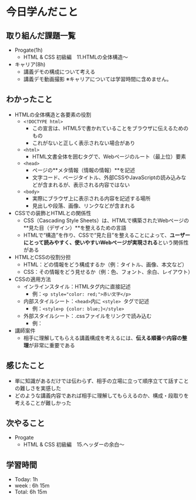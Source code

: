 # 今日学んだこと

## 取り組んだ課題一覧
- Progate(1h) 
    - HTML & CSS 初級編　11.HTMLの全体構造～
- キャリア(8h)
    - 講義デモの構成について考える
    - 講義デモ動画撮影
※キャリアについては学習時間に含めません。

## わかったこと
- HTMLの全体構造と各要素の役割
    -  `<!DOCTYPE html> `
        - この宣言は、HTML5で書かれていることをブラウザに伝えるためのもの
        - これがないと正しく表示されない場合があり
    - `<html>`
        - HTML文書全体を囲むタグで、Webページのルート（最上位）要素
    - `<head>`
        - ページの**メタ情報（情報の情報）**を記述
        - 文字コード、ページタイトル、外部CSSやJavaScriptの読み込みなどが含まれるが、表示される内容ではない
    - `<body>`
        - 実際にブラウザ上に表示される内容を記述する場所
        - 見出しや段落、画像、リンクなどが含まれる
-  CSSでの装飾とHTMLとの関係性
    - CSS（Cascading Style Sheets）は、HTMLで構築されたWebページの**見た目（デザイン）**を整えるための言語
    - HTMLで“構造”を作り、CSSで“見た目”を整えることによって、**ユーザーにとって読みやすく、使いやすいWebページが実現される**という関係性がある
-  HTMLとCSSの役割分担
    - HTML：どの情報をどう構成するか（例：タイトル、画像、本文など）
    - CSS：その情報をどう見せるか（例：色、フォント、余白、レイアウト）
-  CSSの適用方法
    - インラインスタイル：HTMLタグ内に直接記述
         - 例：`<p style="color: red;">赤い文字</p>`
    - 内部スタイルシート：`<head>`内に `<style> `タグで記述
         - 例：`<style>p {color: blue;}</style>`
    - 外部スタイルシート：.cssファイルをリンクで読み込む
         - 例：<link rel="stylesheet" href="styles.css">
- 講師案件
    -  相手に理解してもらえる講義構成を考えるには、**伝える順番**や**内容の整理**が非常に重要である

## 感じたこと
- 単に知識があるだけでは伝わらず、相手の立場に立って順序立てて話すことの難しさを実感した
- どのような講義内容であれば相手に理解してもらえるのか、構成・段取りを考えることが難しかった

## 次やること
- Progate
    - HTML & CSS 初級編　15.ヘッダーの余白～

## 学習時間
- Today: 1h
- week : 6h 15m
- Total: 6h 15m